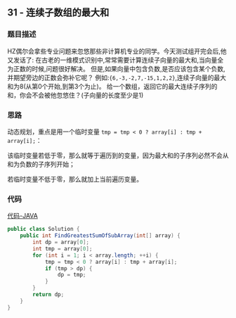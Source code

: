 ## 31 - 连续子数组的最大和

### 题目描述

HZ偶尔会拿些专业问题来忽悠那些非计算机专业的同学。今天测试组开完会后,他又发话了:
在古老的一维模式识别中,常常需要计算连续子向量的最大和,当向量全为正数的时候,问题很好解决。
但是,如果向量中包含负数,是否应该包含某个负数,并期望旁边的正数会弥补它呢？
例如:`{6,-3,-2,7,-15,1,2,2}`,连续子向量的最大和为8(从第0个开始,到第3个为止)。
给一个数组，返回它的最大连续子序列的和，你会不会被他忽悠住？(子向量的长度至少是1)

### 思路

动态规划，重点是用一个临时变量 `tmp = tmp < 0 ? array[i] : tmp + array[i];`：

该临时变量若低于零，那么就等于遍历到的变量，因为最大和的子序列必然不会从和为负数的子序列开始；

若临时变量不低于零，那么就加上当前遍历变量。

### 代码
[代码-JAVA](Solution.java)

```java
public class Solution {
    public int FindGreatestSumOfSubArray(int[] array) {
        int dp = array[0];
        int tmp = array[0];
        for (int i = 1; i < array.length; ++i) {
            tmp = tmp < 0 ? array[i] : tmp + array[i];
            if (tmp > dp) {
                dp = tmp;
            }
        }
        return dp;
    }
}
```